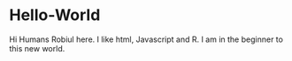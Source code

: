 # Hello-World

Hi Humans
Robiul here. I like html, Javascript and R. I am in the beginner to this new world.
